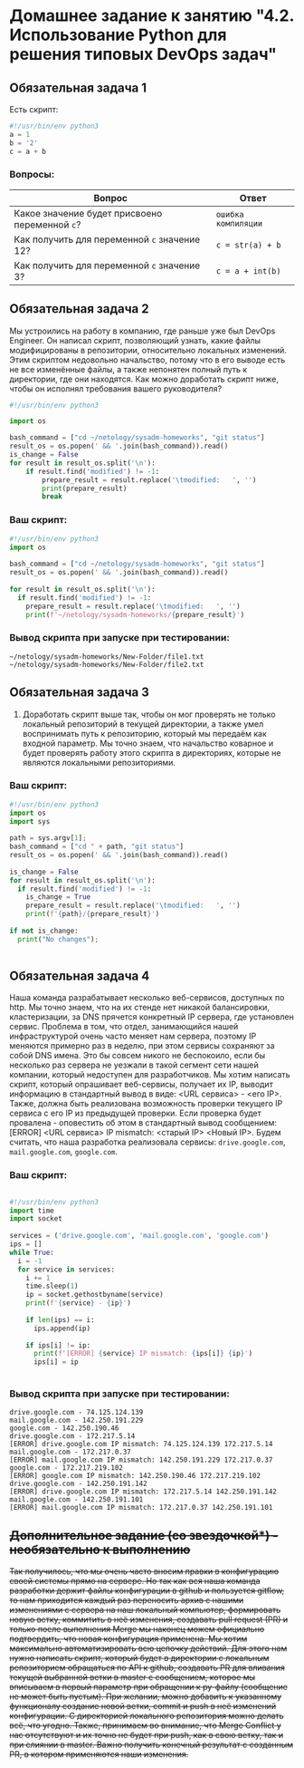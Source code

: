 # Домашнее задание к занятию "4.2. Использование Python для решения типовых DevOps задач"

## Обязательная задача 1

Есть скрипт:
```python
#!/usr/bin/env python3
a = 1
b = '2'
c = a + b
```

### Вопросы:
| Вопрос  | Ответ |
| ------------- | ------------- |
| Какое значение будет присвоено переменной `c`?  | `ошибка компиляции` |
| Как получить для переменной `c` значение 12?  | `c = str(a) + b` |
| Как получить для переменной `c` значение 3?  | `c = a + int(b)` |


## Обязательная задача 2
Мы устроились на работу в компанию, где раньше уже был DevOps Engineer. Он написал скрипт, позволяющий узнать, какие файлы модифицированы в репозитории, относительно локальных изменений. Этим скриптом недовольно начальство, потому что в его выводе есть не все изменённые файлы, а также непонятен полный путь к директории, где они находятся. Как можно доработать скрипт ниже, чтобы он исполнял требования вашего руководителя?

  ```python
  #!/usr/bin/env python3
  
  import os
  
  bash_command = ["cd ~/netology/sysadm-homeworks", "git status"]
  result_os = os.popen(' && '.join(bash_command)).read()
  is_change = False
  for result in result_os.split('\n'):
      if result.find('modified') != -1:
          prepare_result = result.replace('\tmodified:   ', '')
          print(prepare_result)
          break
  ```
	
### Ваш скрипт:
	
  ```python
  #!/usr/bin/env python3
  import os
	
  bash_command = ["cd ~/netology/sysadm-homeworks", "git status"]
  result_os = os.popen(' && '.join(bash_command)).read()
	
  for result in result_os.split('\n'):
    if result.find('modified') != -1:
      prepare_result = result.replace('\tmodified:   ', '')
      print(f'~/netology/sysadm-homeworks/{prepare_result}')

  ```

### Вывод скрипта при запуске при тестировании:
  ```
  ~/netology/sysadm-homeworks/New-Folder/file1.txt
  ~/netology/sysadm-homeworks/New-Folder/file2.txt
  ```

## Обязательная задача 3
1. Доработать скрипт выше так, чтобы он мог проверять не только локальный репозиторий в текущей директории, а также умел воспринимать путь к репозиторию, который мы передаём как входной параметр. Мы точно знаем, что начальство коварное и будет проверять работу этого скрипта в директориях, которые не являются локальными репозиториями.

### Ваш скрипт:

  ```python
  #!/usr/bin/env python3
  import os
  import sys
	
  path = sys.argv[1];
  bash_command = ["cd " + path, "git status"]
  result_os = os.popen(' && '.join(bash_command)).read()
	
  is_change = False
  for result in result_os.split('\n'):
    if result.find('modified') != -1:
      is_change = True
      prepare_result = result.replace('\tmodified:   ', '')
      print(f'{path}/{prepare_result}')
	
  if not is_change:
    print("No changes");
	
  ```

## Обязательная задача 4
Наша команда разрабатывает несколько веб-сервисов, доступных по http. Мы точно знаем, что на их стенде нет никакой балансировки, кластеризации, за DNS прячется конкретный IP сервера, где установлен сервис. Проблема в том, что отдел, занимающийся нашей инфраструктурой очень часто меняет нам сервера, поэтому IP меняются примерно раз в неделю, при этом сервисы сохраняют за собой DNS имена. Это бы совсем никого не беспокоило, если бы несколько раз сервера не уезжали в такой сегмент сети нашей компании, который недоступен для разработчиков. Мы хотим написать скрипт, который опрашивает веб-сервисы, получает их IP, выводит информацию в стандартный вывод в виде: <URL сервиса> - <его IP>. Также, должна быть реализована возможность проверки текущего IP сервиса c его IP из предыдущей проверки. Если проверка будет провалена - оповестить об этом в стандартный вывод сообщением: [ERROR] <URL сервиса> IP mismatch: <старый IP> <Новый IP>. Будем считать, что наша разработка реализовала сервисы: `drive.google.com`, `mail.google.com`, `google.com`.

### Ваш скрипт:

  ```python
  
  #!/usr/bin/env python3
  import time
  import socket
	
  services = ('drive.google.com', 'mail.google.com', 'google.com')
  ips = []
  while True:
    i = -1
    for service in services:
      i += 1
      time.sleep(1)
      ip = socket.gethostbyname(service)
      print(f'{service} - {ip}')
      
      if len(ips) == i:
        ips.append(ip)
	    
      if ips[i] != ip:
        print(f'[ERROR] {service} IP mismatch: {ips[i]} {ip}')
        ips[i] = ip
	
  ```

### Вывод скрипта при запуске при тестировании:
```
drive.google.com - 74.125.124.139
mail.google.com - 142.250.191.229
google.com - 142.250.190.46
drive.google.com - 172.217.5.14
[ERROR] drive.google.com IP mismatch: 74.125.124.139 172.217.5.14
mail.google.com - 172.217.0.37
[ERROR] mail.google.com IP mismatch: 142.250.191.229 172.217.0.37
google.com - 172.217.219.102
[ERROR] google.com IP mismatch: 142.250.190.46 172.217.219.102
drive.google.com - 142.250.191.142
[ERROR] drive.google.com IP mismatch: 172.217.5.14 142.250.191.142
mail.google.com - 142.250.191.101
[ERROR] mail.google.com IP mismatch: 172.217.0.37 142.250.191.101
```

## ~~Дополнительное задание (со звездочкой*) - необязательно к выполнению~~

~~Так получилось, что мы очень часто вносим правки в конфигурацию своей системы прямо на сервере. Но так как вся наша команда разработки держит файлы конфигурации в github и пользуется gitflow, то нам приходится каждый раз переносить архив с нашими изменениями с сервера на наш локальный компьютер, формировать новую ветку, коммитить в неё изменения, создавать pull request (PR) и только после выполнения Merge мы наконец можем официально подтвердить, что новая конфигурация применена. Мы хотим максимально автоматизировать всю цепочку действий. Для этого нам нужно написать скрипт, который будет в директории с локальным репозиторием обращаться по API к github, создавать PR для вливания текущей выбранной ветки в master с сообщением, которое мы вписываем в первый параметр при обращении к py-файлу (сообщение не может быть пустым). При желании, можно добавить к указанному функционалу создание новой ветки, commit и push в неё изменений конфигурации. С директорией локального репозитория можно делать всё, что угодно. Также, принимаем во внимание, что Merge Conflict у нас отсутствуют и их точно не будет при push, как в свою ветку, так и при слиянии в master. Важно получить конечный результат с созданным PR, в котором применяются наши изменения.~~ 
